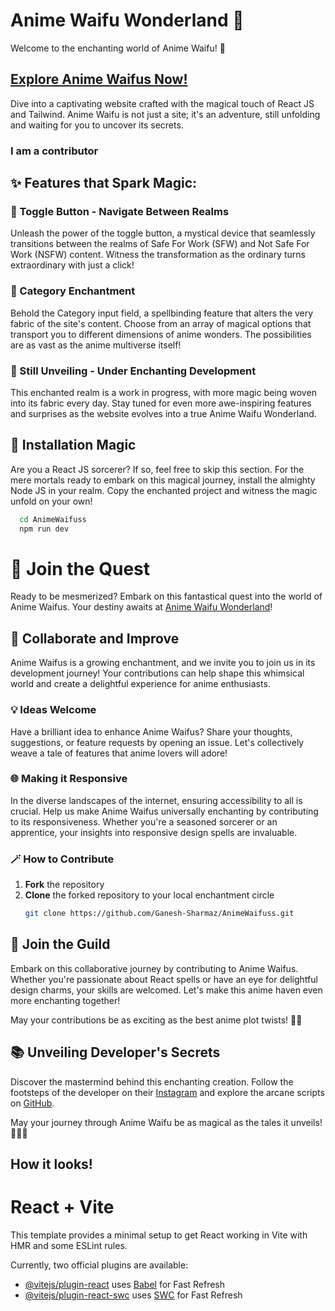 # Anime Waifu Wonderland 🌟

Welcome to the enchanting world of Anime Waifu! 🚀

## [Explore Anime Waifus Now!](https://anime-waifus.vercel.app/)

Dive into a captivating website crafted with the magical touch of React JS and Tailwind. Anime Waifu is not just a site; it's an adventure, still unfolding and waiting for you to uncover its secrets.

### I am a contributor

## ✨ Features that Spark Magic:

### 🔄 Toggle Button - Navigate Between Realms

Unleash the power of the toggle button, a mystical device that seamlessly transitions between the realms of Safe For Work (SFW) and Not Safe For Work (NSFW) content. Witness the transformation as the ordinary turns extraordinary with just a click!

### 🌈 Category Enchantment

Behold the Category input field, a spellbinding feature that alters the very fabric of the site's content. Choose from an array of magical options that transport you to different dimensions of anime wonders. The possibilities are as vast as the anime multiverse itself!

### 🎉 Still Unveiling - Under Enchanting Development

This enchanted realm is a work in progress, with more magic being woven into its fabric every day. Stay tuned for even more awe-inspiring features and surprises as the website evolves into a true Anime Waifu Wonderland.

## 🚀 Installation Magic

Are you a React JS sorcerer? If so, feel free to skip this section. For the mere mortals ready to embark on this magical journey, install the almighty Node JS in your realm. Copy the enchanted project and witness the magic unfold on your own!

```bash
  cd AnimeWaifuss
  npm run dev
```

# 🌌 Join the Quest

Ready to be mesmerized? Embark on this fantastical quest into the world of Anime Waifus. Your destiny awaits at [Anime Waifu Wonderland](https://anime-waifus.vercel.app/)!

## 🤝 Collaborate and Improve

Anime Waifus is a growing enchantment, and we invite you to join us in its development journey! Your contributions can help shape this whimsical world and create a delightful experience for anime enthusiasts.

### 💡 Ideas Welcome

Have a brilliant idea to enhance Anime Waifus? Share your thoughts, suggestions, or feature requests by opening an issue. Let's collectively weave a tale of features that anime lovers will adore!

### 🌐 Making it Responsive

In the diverse landscapes of the internet, ensuring accessibility to all is crucial. Help us make Anime Waifus universally enchanting by contributing to its responsiveness. Whether you're a seasoned sorcerer or an apprentice, your insights into responsive design spells are invaluable.

### 🪄 How to Contribute

1. **Fork** the repository
2. **Clone** the forked repository to your local enchantment circle
   ```bash
   git clone https://github.com/Ganesh-Sharmaz/AnimeWaifuss.git

## 🌟 Join the Guild
Embark on this collaborative journey by contributing to Anime Waifus. Whether you're passionate about React spells or have an eye for delightful design charms, your skills are welcomed. Let's make this anime haven even more enchanting together!

May your contributions be as exciting as the best anime plot twists! 🚀✨


## 📚 Unveiling Developer's Secrets

Discover the mastermind behind this enchanting creation. Follow the footsteps of the developer on their [Instagram](https://instagram.com/ganesh_sharmaz) and explore the arcane scripts on [GitHub](https://github.com/Ganesh-Sharmaz).

May your journey through Anime Waifu be as magical as the tales it unveils! 🧙‍♂️🌟

## How it looks!







# React + Vite

This template provides a minimal setup to get React working in Vite with HMR and some ESLint rules.

Currently, two official plugins are available:

- [@vitejs/plugin-react](https://github.com/vitejs/vite-plugin-react/blob/main/packages/plugin-react/README.md) uses [Babel](https://babeljs.io/) for Fast Refresh
- [@vitejs/plugin-react-swc](https://github.com/vitejs/vite-plugin-react-swc) uses [SWC](https://swc.rs/) for Fast Refresh
